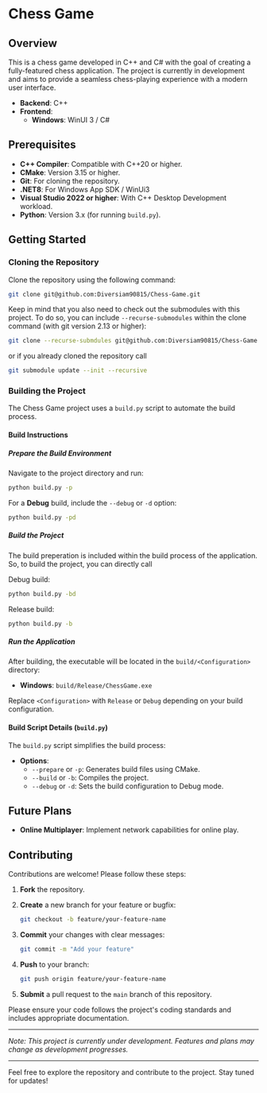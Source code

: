 # Chess Game

## Overview

This is a chess game developed in C++ and C# with the goal of creating a fully-featured chess application. The project is currently in development and aims to provide a seamless chess-playing experience with a modern user interface.

- **Backend**: C++
- **Frontend**:
  - **Windows**: WinUI 3 / C#


## Prerequisites

- **C++ Compiler**: Compatible with C++20 or higher.
- **CMake**: Version 3.15 or higher.
- **Git**: For cloning the repository.
- **.NET8**: For Windows App SDK / WinUi3
- **Visual Studio 2022 or higher**: With C++ Desktop Development workload.
- **Python**: Version 3.x (for running `build.py`).


## Getting Started

### Cloning the Repository

Clone the repository using the following command:

```bash
git clone git@github.com:Diversiam90815/Chess-Game.git
```

Keep in mind that you also need to check out the submodules with this project. To do so, you can include `--recurse-submodules` within the clone command (with git version 2.13 or higher):

```bash
git clone --recurse-submdules git@github.com:Diversiam90815/Chess-Game.git
```

or if you already cloned the repository call

```bash
git submodule update --init --recursive
```


### Building the Project

The Chess Game project uses a `build.py` script to automate the build process.

#### Build Instructions

##### Prepare the Build Environment

Navigate to the project directory and run:

```bash
python build.py -p
```

For a **Debug** build, include the `--debug` or `-d` option:

```bash
python build.py -pd
```

##### Build the Project

The build preperation is included within the build process of the application. So, to build the project, you can directly call

Debug build:

```bash
python build.py -bd
```

Release build:

```bash
python build.py -b
```


##### Run the Application

After building, the executable will be located in the `build/<Configuration>` directory:

- **Windows**: `build/Release/ChessGame.exe`

Replace `<Configuration>` with `Release` or `Debug` depending on your build configuration.


#### Build Script Details (`build.py`)

The `build.py` script simplifies the build process:

- **Options**:
  - `--prepare` or `-p`: Generates build files using CMake.
  - `--build` or `-b`: Compiles the project.
  - `--debug` or `-d`: Sets the build configuration to Debug mode.


## Future Plans

- **Online Multiplayer**: Implement network capabilities for online play.


## Contributing

Contributions are welcome! Please follow these steps:

1. **Fork** the repository.

2. **Create** a new branch for your feature or bugfix:

   ```bash
   git checkout -b feature/your-feature-name
   ```

3. **Commit** your changes with clear messages:

   ```bash
   git commit -m "Add your feature"
   ```

4. **Push** to your branch:

   ```bash
   git push origin feature/your-feature-name
   ```

5. **Submit** a pull request to the `main` branch of this repository.

Please ensure your code follows the project's coding standards and includes appropriate documentation.


---

*Note: This project is currently under development. Features and plans may change as development progresses.*

---

Feel free to explore the repository and contribute to the project. Stay tuned for updates!

